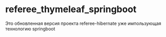# referee_thymeleaf_springboot

Это обновленная версия проекта referee-hibernate уже импользующая технологию springboot
